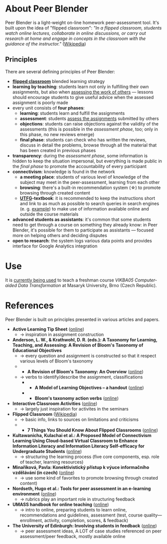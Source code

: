 # About Peer Blender

Peer Blender is a light-weight on-line homework peer-assessment tool. It's built upon the idea of "flipped classroom": *"In a flipped classroom, students watch online lectures, collaborate in online discussions, or carry out research at home and engage in concepts in the classroom with the guidance of the instructor."* ([Wikipedia][flipped-classroom])

## Principles

There are several defining principles of Peer Blender:

- [**flipped classroom**][flipped-classroom] blended learning strategy
- **learning by teaching**: students learn not only in fulfilling their own assignments, but also when [assessing the work of others](assessment.md) — lessons should encourage students to give useful advice when the assessed assignment is poorly made
- every unit consists of **four phases**: <a id="phases"></a>
	- **learning**: students learn and fulfill the assignments
    - **assessment**: students [assess the assignments](assessment.md) submitted by others
    - **objections**: students can raise objections against the validity of the assessments (this is possible in the *assessment phase*, too; only in this phase, no new reviews emerge)
    - **final phase**: students can check who has written the reviews, discuss in detail the problems, browse through all the material that has been created in previous phases
- **transparency**: during the *assessment phase*, some information is hidden to keep the situation impersonal, but everything is made public in the *final phase* to promote the accountability of every participant
- **connectivism**: knowledge is found in the network
    - **a meeting place**: students of various level of knowledge of the subject may meet in the peer-assessment, learning from each other
    - **browsing**: there's a built-in recommendation system (☆) to promote browsing through created content
    - **[UTFG](http://cs.urbandictionary.com/define.php?term=utfg)-textbook**: it is recommended to keep the instructions short and link to as much as possible to search queries in search engines (e. g. [example](http://google.com/search?q=example)) to make use of information available online and outside the course materials
- **advanced students as assistants**: it's common that some students need to get through a course on something they already know: in Peer Blender, it's possible for them to participate as assistants — focused more on helping others and deciding disputes
- **open to research**: the system logs various data points and provides interface for Google Analytics integration

# Use

It is [currently being used](case-study/vikba05.md) to teach a freshman course *VIKBA05 Computer-aided Data Transformation* at Masaryk University, Brno (Czech Republic).

# References

Peer Blender is built on principles presented in various articles and papers.

- **Active Learning Tip Sheet** ([online](http://provost.tufts.edu/celt/files/activelearningtipsheet_march2010.pdf))
	- → inspiration in assignment construction
- **Anderson, L. W., & Krathwohl, D. R. (eds.): A Taxonomy for Learning, Teaching, and Assessing: A Revision of Bloom's Taxonomy of Educational Objectives**
	- → every question and assignment is constructed so that it respect various levels of Bloom's taxonomy
	- + **A Revision of Bloom's Taxonomy: An Overview** ([online](http://www.unco.edu/cetl/sir/stating_outcome/documents/Krathwohl.pdf))
	- → verbs to identify/describe the assignment, classifications
		- + **A Model of Learning Objectives – a handout** ([online](http://www.celt.iastate.edu/pdfs-docs/teaching/RevisedBloomsHandout.pdf))
		- + **Bloom's taxonomy action verbs** ([online](http://www.fresnostate.edu/academics/oie/documents/assesments/Blooms%20Level.pdf))
- **Interactive Classroom Activities** ([online](http://www.brown.edu/about/administration/sheridan-center/teaching-learning/effective-classroom-practices/interactive-classroom-activities))
	- → largely just inspiration for activites in the seminars
- **Flipped Classroom** ([Wikipedia](https://en.wikipedia.org/wiki/Flipped_classroom))
	- → basic info, links to sources on limitations and criticisms
	- + **7 Things You Should Know About Flipped Classrooms** ([online](https://net.educause.edu/ir/library/pdf/eli7081.pdf))
- **Kultawanicha, Kulachai et al.: A Proposed Model of Connectivism Learning Using Cloud-based Virtual Classroom to Enhance Information Literacy and Information Literacy Self-efficacy for Undergraduate Students** ([online](http://www.sciencedirect.com/science/article/pii/S1877042815026543))
	- → structuring the learning process (five core components, esp. role of teacher, learning resources)
- **Minaříková, Pavla: Konektivistický přístup k výuce informačního vzdělávání (in czech)** ([online](http://is.muni.cz/th/361548/ff_b_b1/))
	- → use some kind of favorites to promote browsing through created content)
- **Nordseth, Hugo et al.: Tools for peer assessment in an e-learning environment** ([online](http://www.seminar.net/volume-6-issue-3-2010/163-tools-for-peer-assessment-in-an-e-learning-environment))
	- → rubrics play an important role in structuring feedback
- **UMASS handbook for online teaching** ([online](http://www.umass.edu/oapa/oapa/publications/online_handbooks/Teaching_and_Learning_Online_Handbook.pdf))
	- → intro to online, preparing students to learn online, recommendations and guidelines, assessment (test, course quality—enrollment, activity, completion, scores, & feedback)
- **The University of Edinburgh: Involving students in feedback** ([online](http://www.enhancingfeedback.ed.ac.uk/staff/resources/involvingstudents.html))
	- → peer assessment ideas, A LOT of case studies referenced on peer assessment/peer feedback, mostly available online


[flipped-classroom]: https://en.wikipedia.org/wiki/Flipped_classroom
